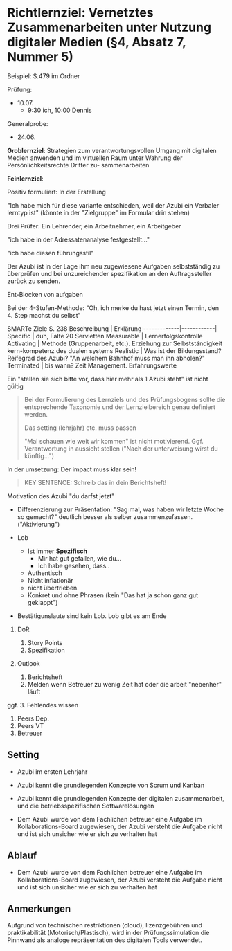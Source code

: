 
# Richtlernziel: Vernetztes Zusammenarbeiten unter Nutzung digitaler Medien (§4, Absatz 7, Nummer 5)

Beispiel: S.479 im Ordner

Prüfung:
* 10.07.
  * 9:30 ich, 10:00 Dennis

Generalprobe:
* 24.06.


**Groblernziel**:
Strategien zum verantwortungsvollen Umgang mit
digitalen Medien anwenden und im virtuellen Raum
unter Wahrung der Persönlichkeitsrechte Dritter zu-
sammenarbeiten

**Feinlernziel**:

Positiv formuliert: In der Erstellung

"Ich habe mich für diese variante entschieden, weil der Azubi ein Verbaler lerntyp ist" (könnte in der "Zielgruppe" im Formular drin stehen)

Drei Prüfer: Ein Lehrender, ein Arbeitnehmer, ein Arbeitgeber

"ich habe in der Adressatenanalyse festgestellt..."

"ich habe diesen führungsstil"

Der Azubi ist in der Lage ihm neu zugewiesene Aufgaben selbstständig zu überprüfen und bei unzureichender spezifikation an den Auftragssteller zurück zu senden.

Ent-Blocken von aufgaben

Bei der 4-Stufen-Methode:
"Oh, ich merke du hast jetzt einen Termin, den 4. Step machst du selbst"

SMARTe Ziele S. 238
Beschreibung | Erklärung
-------------|------------|
Specific     | duh, Falte 20 Servietten
Measurable | Lernerfolgskontrolle
Activating | Methode (Gruppenarbeit, etc.). Erziehung zur Selbstständigkeit kern-kompetenz des dualen systems
Realistic  | Was ist der Bildungsstand? Reifegrad des Azubi? "An welchem Bahnhof muss man ihn abholen?"
Terminated | bis wann? Zeit Management. Erfahrungswerte


Ein "stellen sie sich bitte vor, dass hier mehr als 1 Azubi steht" ist nicht gültig

> Bei der Formulierung des Lernziels und des Prüfungsbogens sollte die entsprechende Taxonomie und der Lernzielbereich genau definiert werden.
>
> Das setting (lehrjahr) etc. muss passen
>
> "Mal schauen wie weit wir kommen" ist nicht motivierend. Ggf. Verantwortung in aussicht stellen ("Nach der unterweisung wirst du künftig...")

In der umsetzung: Der impact muss klar sein!

> KEY SENTENCE: Schreib das in dein Berichtsheft!


Motivation des Azubi "du darfst jetzt"


  * Differenzierung zur Präsentation: "Sag mal, was haben wir letzte Woche so gemacht?" deutlich besser als selber zusammenzufassen. ("Aktivierung")


* Lob
  * Ist immer **Spezifisch**
    * Mir hat gut gefallen, wie du...
    * Ich habe gesehen, dass..
  * Authentisch
  * Nicht inflationär
  * nicht übertrieben.
  * Konkret und ohne Phrasen (kein "Das hat ja schon ganz gut geklappt")
* Bestätigunslaute sind kein Lob. Lob gibt es am Ende


1. DoR
   1. Story Points
   2. Spezifikation

2. Outlook
   1. Berichtsheft
   2. Melden wenn Betreuer zu wenig Zeit hat oder die arbeit "nebenher" läuft

ggf.
3. Fehlendes wissen
   1. Peers Dep.
   2. Peers VT
   3. Betreuer


## Setting 

- Azubi im ersten Lehrjahr
- Azubi kennt die grundlegenden Konzepte von Scrum und Kanban
- Azubi kennt die grundlegenden Konzepte der digitalen zusammenarbeit, und die betriebsspezifischen Softwarelösungen


- Dem Azubi wurde von dem Fachlichen betreuer eine Aufgabe im Kollaborations-Board zugewiesen, der Azubi versteht die Aufgabe nicht und ist sich unsicher wie er sich zu verhalten hat

## Ablauf

- Dem Azubi wurde von dem Fachlichen betreuer eine Aufgabe im Kollaborations-Board zugewiesen, der Azubi versteht die Aufgabe nicht und ist sich unsicher wie er sich zu verhalten hat




## Anmerkungen

Aufgrund von technischen restriktionen (cloud), lizenzgebühren und praktikabilität (Motorisch/Plastisch), wird in der Prüfungssimulation die Pinnwand als analoge repräsentation des digitalen Tools verwendet.
